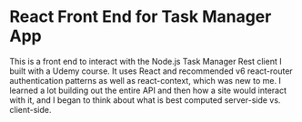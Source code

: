 # React Front End for Task Manager App

This is a front end to interact with the Node.js Task Manager Rest client I built with a Udemy course. It uses React and recommended v6 react-router authentication patterns as well as react-context, which was new to me. I learned a lot building out the entire API and then how a site would interact with it, and I began to think about what is best computed server-side vs. client-side. 

